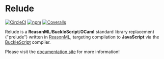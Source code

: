 # Relude

[![CircleCI](https://img.shields.io/circleci/project/github/reazen/relude/master.svg)](https://circleci.com/gh/reazen/relude)
[![npm](https://img.shields.io/npm/v/relude.svg)](https://www.npmjs.com/package/relude)
[![Coveralls](https://img.shields.io/coveralls/github/reazen/relude.svg)](https://coveralls.io/github/reazen/relude) 

Relude is a **ReasonML**/**BuckleScript**/**OCaml** standard library
replacement ("prelude") written in [ReasonML](https://reasonml.github.io/),
targeting compilation to **JavaScript** via the
[BuckleScript](https://bucklescript.github.io/) compiler.

Please visit the [documentation site](https://reazen.github.io/relude) for more information!
